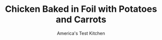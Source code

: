 ---
layout: ../../layouts/MarkdownPostLayout.astro
title: Chicken Baked in Foil with Potatoes and Carrots
author: America's Test Kitchen
pubDate: 2023-03-15
description: "A quick-cooked meal of chicken and vegetables sounded great. Unfortunately, our first attempts were not much better than an old-style TV dinner."
image_url: https://res.cloudinary.com/hksqkdlah/image/upload/ar_1:1,c_fill,dpr_2.0,f_auto,fl_lossy.progressive.strip_profile,g_faces:auto,q_auto:low,w_344/19019_sfs-chickenbakedinfoilwithpotatoesandcarrots-9
tags: ["Main Courses","Chicken","Cookbook Collection"]
calories: 1788
protein: 40
carbohydrates: 21
fats: 
fiber: 3
ingredients: ["5 tablespoons, extra-virgin olive oil","6 , garlic cloves, sliced thin","1 teaspoon, minced fresh thyme","1/4 teaspoon, red pepper flakes","12 ounces, Yukon Gold potatoes, unpeeled, sliced 1/4 inch thick","2 , carrots, peeled, quartered lengthwise, and cut into 2-inch lengths","1/2 large, red onion, sliced 1/2 inch thick, layers separated",", Kosher salt and pepper","4 (6-ounce), boneless, skinless chicken breasts, trimmed","2 tablespoons, lemon juice","2 tablespoons, minced fresh chives"]
serves: 4
time: "1 hour, plus 1 hour marinating"
instructions: ["Spray centers of four 20 by 12-inch sheets of heavy-duty aluminum foil with vegetable oil spray. Microwave oil, garlic, thyme, and pepper flakes in small bowl until garlic begins to brown, 1 to 1½ minutes. Combine potato slices, carrots, onion, 1 teaspoon salt, and garlic oil in large bowl.","Pat chicken dry with paper towels. Sprinkle 1/8 teaspoon salt evenly over each side of each chicken breast, then season with pepper. Position 1 piece of prepared foil with long side parallel to counter edge. In center of foil, arrange one-quarter of potato slices in 2 rows perpendicular to counter edge. Lay 1 chicken breast on top of potato slices. Place one-quarter of vegetables around chicken. Repeat with remaining foil, potato slices, chicken, and vegetables. Drizzle any remaining oil mixture from bowl over chicken.","Bring short sides of foil together and crimp to seal tightly. Crimp remaining open ends of packets, leaving as much headroom as possible inside packets. Place packets on large plate and refrigerate for at least 1 hour or up to 24 hours.","Adjust oven rack to lowest position and heat oven to 475 degrees. Arrange packets on rimmed baking sheet. Bake until chicken registers 160 degrees, 18 to 23 minutes. (To check temperature, poke thermometer through foil of 1 packet and into chicken.) Let chicken rest in packets for 3 minutes.","Transfer chicken packets to individual dinner plates, open carefully (steam will escape), and slide contents onto plates. Drizzle lemon juice over chicken and vegetables and sprinkle with chives. Serve."]
nutrition: ["1088 mg Potassium","433 mg Phosphorus","44 mg Calcium","1 mg Iron","76 mg Magnesium","776 mg Sodium","1 mg Zinc","21 g Fat","17 mg Niacin (B3)","13 g Monounsaturated","2 g Polyunsaturated","24 mg Vitamin C","124 mg Cholesterol","3 g Saturated","3 g Fiber","41 µg Folate (food)","3 g Sugars","21 µg Vitamin K","246 g Water","21 g Carbs","41 µg Folate equivalent (total)","40 g Protein","3 mg Vitamin E","1 mg Vitamin B6","271 µg Vitamin A","447 kcal Energy","1788 calories"]
notes: "To ensure even cooking, buy chicken breasts of the same size. If using table salt, use only 1/8 teaspoon for each entire breast. Refrigerate the pouches for at least 1 hour before cooking."
---